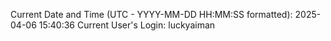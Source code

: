 Current Date and Time (UTC - YYYY-MM-DD HH:MM:SS formatted): 2025-04-06 15:40:36
Current User's Login: luckyaiman
